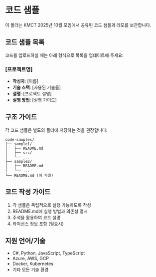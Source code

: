 # 코드 샘플

이 폴더는 KMCT 2025년 10월 모임에서 공유된 코드 샘플과 데모를 보관합니다.

## 코드 샘플 목록

코드를 업로드하실 때는 아래 형식으로 목록을 업데이트해 주세요:

### [프로젝트명]
- **작성자**: [이름]
- **기술 스택**: [사용된 기술들]
- **설명**: [프로젝트 설명]
- **실행 방법**: [실행 가이드]

## 구조 가이드

각 코드 샘플은 별도의 폴더에 저장하는 것을 권장합니다:

```
code-samples/
├── sample1/
│   ├── README.md
│   ├── src/
│   └── ...
├── sample2/
│   ├── README.md
│   └── ...
└── README.md (이 파일)
```

## 코드 작성 가이드

1. 각 샘플은 독립적으로 실행 가능하도록 작성
2. README.md에 실행 방법과 의존성 명시
3. 주석을 활용하여 코드 설명
4. 라이선스 정보 포함 (필요시)

## 지원 언어/기술

- C#, Python, JavaScript, TypeScript
- Azure, AWS, GCP
- Docker, Kubernetes
- 기타 모든 기술 환경
